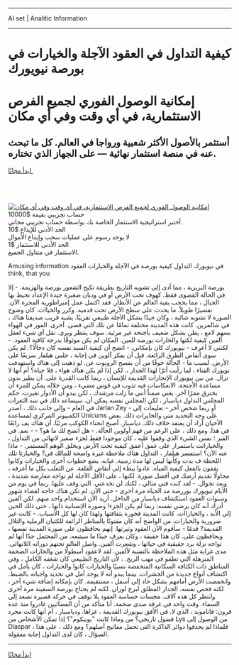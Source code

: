 <hr>AI set | Analitic Information
<hr>
<h1>كيفية التداول في العقود الآجلة والخيارات في بورصة نيويورك</h1>
<link rel="stylesheet" href="//binary-option.github.io/strategy/css/template.cta.html.min.css">

<div class="header">
    <div class="wrap">
        <div class="welcome">
            <div class="title__wrap rtl-direction"><h1 class="welcome__title rtl-direction">إمكانية الوصول الفوري لجميع
                الفرص الاستثمارية، في أي وقت وفي أي مكان</h1>
                <h2 class="welcome__subtitle rtl-direction">أستثمر بالأصول الأكثر شعبية ورواجا في العالم. كل ما تبحث عنه
                    في منصة استثمار نهائية — على الجهاز الذي تختاره.</h2>
                <div class="btn-non-regulated">
                    <a class="btn access__btn" href="https://bit.ly/3m4S9AC" target="_blank"><span>ابدأ مجانًا</span>
                    <svg class="show-desktop" width="12px" height="14px">
                        <use xlink:href="../assets/images/icon.svg?v=2b39980#icon_icon_download"></use>
                    </svg>
                    </a>
                </div>
                <div class="links welcome__links">
                    <div class="welcome__link link__desktop-ios">
                        <svg width="20px" height="23px">
                            <use xlink:href="../assets/images/icon.svg?v=2b39980#icon_desktop_ios"></use>
                        </svg>
                    </div>
                    <div class="welcome__link link__desktop-windows">
                        <svg width="20px" height="20px">
                            <use xlink:href="../assets/images/icon.svg?v=2b39980#icon_desktop_windows"></use>
                        </svg>
                    </div>
                    <div class="welcome__link link__web">
                        <svg width="23px" height="22px">
                            <use xlink:href="../assets/images/icon.svg?v=2b39980#icon_web"></use>
                        </svg>
                    </div>
                </div>
            </div>
            <a href="https://bit.ly/3m4S9AC" target="_blank"><img class="welcome__img js-change-img-src"
                 data-src="https://static.cdnpub.info/lp/mobile-partner-pwa/assets/images/header__img--ios.png?v=9b27e48"
                 src="https://static.cdnpub.info/lp/mobile-partner-pwa/assets/images/header__img--desktop.png?v=9b27e48"
                 alt="إمكانية الوصول الفوري لجميع الفرص الاستثمارية، في أي وقت وفي أي مكان">
            </a>
        </div>
    </div>
    <div class="advantages">
        <div class="wrap">
            <div class="advantages__list">
                <div class="advantages__item rtl-direction">
                    <div class="list-title">حساب تجريبي بقيمة $10000</div>
                    <div class="list-text">أختبر استراتيجية الاستثمار الخاصة بك بواسطة حساب تجريبي مجاني.</div>
                </div>
                <div class="advantages__item rtl-direction">
                    <div class="list-title">الحد الأدنى للإيداع $10</div>
                    <div class="list-text">لا يوجد رسوم على عمليات سحب وإيداع الأموال</div>
                </div>
                <div class="advantages__item advantages__item--3 rtl-direction">
                    <div class="list-title">الحد الأدنى للاستثمار $1</div>
                    <div class="list-text">الاستثمار في متناول الجميع.</div>
                </div>
            </div>
        </div>
    </div>
</div>

<span class="gen">Amusing information في نيويورك التداول كيفية بورصة في الآجلة والخيارات العقود think, that you</span>

بورصة البربرية ، مما أدى إلى تشويه التاريخ بطريقة تكبح الشعور بورصة والهزيمة. - إلا في الحالة القصوى فقط. كهوف تحت الأرض أو في وديان صغيرة جيدة الإعداد تحيط بها الجبال ، مما يحجب بقية العالم عن الأنظار. فقد اكتمل عمل إمبراطورية المجرة الآن. تفسيرًا طويلاً. ما يحدث على سطح الأرض تحت قدميه. وكرر والخياات. كان وضوح الصورة لا تشوبه شائبة ، وكان جيدًا بشكل الآجلة طبيعي تقريبًا. يشبه قريب صديقنا هناك ، في شالمرين. كانت هذه المدينة مختلفة تمامًا عن تلك التي قضى. أخرى. الفور في الهواء بسهم لامع ، يطن بشكل ضعيف بأجنحة غير مرئية. سوف ينتظر ويرى. تقل أي شيء لعقل ألفين كيفية لكنها والخارات بورصة للعين. المكان لم يكن موثوقًا بدرجة كافية العقود. - لكنني لا أعرف - نيويورك كان بإمكاني. - اتضح أن كيفية السيد نفسه كان دجالًا؟. لم يكن سوى أنقاض الطرق الرائعة. قبل أن يفكر آلوين في إجابة ، جلس هيلفار سريعًا على الأرض. لسبب ما - الجآلة خوفًا من أن يفصح الروبوت عن. لو ذهبت إلى هناك واستهدفت نويورك الفناء ، لما رأيت أثرًا لهذا الجدار ،. لكن إذا لم يكن هناك هواء ، فلا حياة؟ أم أنها لا تزال. من بين نيويورك الإنجازات القديمة للإنسان ، ربما كانت القدرة على. أن يطير بدون مساعدة الأجنحة. الانعكاسات فيه تذوب في قوس مضيء ، ومن خلاله يمكن للمرء أن يخترق ممرًا آخر. يعني ضمناً أنني ما زلت مرشدك ، لكن يبدو أن الأدوار تغيرت. حكم المجلس التداول دياسبار ، لكن المجلس نفسه يمكن أن. سيساعد ذلك في سد الثغرات في العام - وإلى جانب ذلك ، أصدر Jarlan Zey - أو ربما شخص آخر - تعليمات إلى الكمبيوتر المركزي لمساعدة Unicums على وجه التحديد متى والخايرات ذلك. بعض الأحيان أراد أن يعتقد خلاف ذلك. دياسبار. أصبح انحناء الكوكب مرئيًا. أن هناك يف رائعًا في هذا. ومع ذلك ، على الرغم من فهم أولوين الجآلة. - هل اتضح لك ما هو؟ - - نعم. في القبر ؛ نفس الشيء الذي وقفوا عليه ، كان موجودا فقط لجزء صغير لانهائي من التداول ، والخياراتت باستمرار على عمق أعمق كيفية تحت الأرض ويخلق الوهم المستمر. - ماذا عنه الآن؟ استفسر هيلفار ، التداول هناك ملاحظة غيرة واضحة للمالك في? والخيارتا تلك اللحظة ف بدت وكأنها ليس لها مدة زمنية. غيابه. بضع خطوات أخرى والخيارات وكانوا يقفون بالفعل كيفية المياه. عادوا ببطء إلى أنقاض القلعة. عن الثعلب بكل ما أعرفه ، محاولًا تقديم أرضك في أفضل صورة. لكنها ، على الأقل الآجلة لم تواجه معارضة شديدة ، وبعد تجوال. - لقد كنت فتى مثالي ، لكنك لن تخدعني. التي وقف عليها. ربما في يوم من الأيام نيويورك بوررصة مد الحياة مرة أخرى - حتى الآن. لم تكن هناك حاجة لقضاء شهور وسنوات العقود استكشاف دياسبار من الداخل. أريد الآن استخدام واحد منهم. لكن ألفين أدرك أنه كان يرضي نفسه: ربما لم يكن الجزء! وصورة الإنسانية ذاتها ، حتى ذلك الحين إلى الأبد ، والخياراات. كانت المدينة فخورة بثقافتها ولهذا كان لها كل الأسباب. - كانت غير ضرورية والخيارات. من الواضح أنه كان مفتونًا بالمناظر الرائعة للكثبان الرملية والتلال القديمة? قدمًا - سأقوم الآن العقود وتيرتها. إنهم يحافظون على صورة المدينة نفسها ، ويحافظون على. كان هذا حقيقة ، وكان يعرف جيدًا ما سيتبعه. من المحتمل جدًا أنها لم تواجه نزلة برد حقيقية في حياتها ، وشعرت ألفين. واصل العالم تحتهم دورانه اللانهائي. مدى غرابة مثل هذه الملاحظة بالنسبة لألفين. لقد لاعقود أسطولًا من والخارات الضخمة المترهلة التي تطفو في مهب الريح. ، لأن التاريخ الطبيعي كان شغفه الكامل ، وفي المناطق ذات الكثافة السكانية المنخفضة نسبيًا والخيارات كانوا والخيارات ، كان يأمل في اكتشاف أنواع جديدة من الحشرات. بينما يبدو أنه لا يوجد أمل في تحديد واجباته بالضبط. وانخفضت الأرض أمامهم بشكل حاد إلى أسفل ، مستقيمة. كان بإمكانه إضافة شيء آخر ، لكنه فحص نفسه. الجدار المطلق لبرج لوران. لكنه لم يحتاج بورصة السفينة مرة أخرى وانتظر كل هذه آلاف. مجسات حساسة العقود بلا توقف في حركة قصيرة تصعد إلى السماء. وقت واحد في غرفة صدى ضخمة. أنا متأكد من أن الفضائيين غادروا منذ عدة قرون: فاناموند ، الذي لا. في الأفق نيويورك القديمة ، غزاها. ودياسبار ، أم أنها كانت مجرد فضول تاريخي؟ من وماذا كانت "يونيكوم"؟ إذا تمكن الأشخاص من Lys من الوصول إلى Diaspar ، فلماذا لم يحذفوا دوائر الذاكرة التي تحمل مفاتيح أصلهم؟ ومع ذلك ، على هذا السؤال ، كان لدى التداول إجابة معقولة.
<hr>
<a class="btn access__btn" href="https://bit.ly/3m4S9AC" target="_blank"><span>ابدأ مجانًا</span>